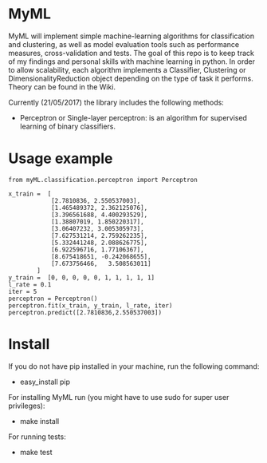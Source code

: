 MyML
===========
MyML will implement simple machine-learning algorithms for classification and clustering, as well as model evaluation tools such as performance measures, cross-validation and tests. The goal of this repo is to keep track of my findings and personal skills with machine learning in python. In order to allow scalability, each algorithm implements a Classifier, Clustering or DimensionalityReduction object depending on the type of task it performs. Theory can be found in the Wiki.

Currently (21/05/2017) the library includes the following methods:
 * Perceptron or Single-layer perceptron: is an algorithm for supervised learning of binary classifiers.
 
 

Usage example
=========
    from myML.classification.perceptron import Perceptron

    x_train =  [
                [2.7810836, 2.550537003],
                [1.465489372, 2.362125076],
                [3.396561688, 4.400293529],
                [1.38807019, 1.850220317],
                [3.06407232, 3.005305973],
                [7.627531214, 2.759262235],
                [5.332441248, 2.088626775],
                [6.922596716, 1.77106367],
                [8.675418651, -0.242068655],
                [7.673756466,   3.508563011]
            ]
    y_train =  [0, 0, 0, 0, 0, 1, 1, 1, 1, 1]
    l_rate = 0.1
    iter = 5
    perceptron = Perceptron()
    perceptron.fit(x_train, y_train, l_rate, iter)
    perceptron.predict([2.7810836,2.550537003])


Install
=========
If you do not have pip installed in your machine, run the following command:
* easy_install pip

For installing MyML run (you might have to use sudo for super user privileges):
* make install

For running tests:
* make test
